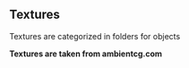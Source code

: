 ## Textures
Textures are categorized in folders for objects

**Textures are taken from ambientcg.com**
